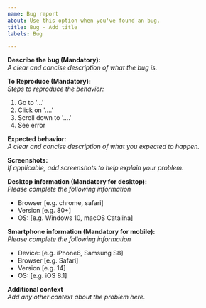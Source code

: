 ```yaml
---
name: Bug report
about: Use this option when you've found an bug.
title: Bug - Add title
labels: Bug

---
```


<!--

Hello! Before you report a issue, please read the [FAQ](https://digitaldesign.scania.com/support/faqs) and/or [Contribution](https://digitaldesign.scania.com/contribution) information and also check if there is an issue already [reported](https://github.com/scania-digital-design-system/sdds-website/issues). 

-->


**Describe the bug (Mandatory):**  
_A clear and concise description of what the bug is._

**To Reproduce (Mandatory):**   
_Steps to reproduce the behavior:_  
1. Go to '...'
2. Click on '....'
3. Scroll down to '....'
4. See error

**Expected behavior:**  
_A clear and concise description of what you expected to happen._

**Screenshots:**  
_If applicable, add screenshots to help explain your problem._

**Desktop information (Mandatory for desktop):**  
_Please complete the following information_
 - Browser [e.g. chrome, safari]
 - Version [e.g. 80+]
 - OS: [e.g. Windows 10, macOS Catalina]

**Smartphone information (Mandatory for mobile):**  
_Please complete the following information_
 - Device: [e.g. iPhone6, Samsung S8]
 - Browser [e.g. Safari]
 - Version [e.g. 14]
 - OS: [e.g. iOS 8.1]

**Additional context**   
_Add any other context about the problem here._
